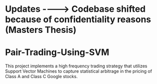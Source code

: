 # Updates ----> Codebase shifted because of confidentiality reasons (Masters Thesis)

# Pair-Trading-Using-SVM
This project implements a high frequency trading strategy that utilizes Support Vector Machines to capture statistical arbitrage in the pricing of Class A and Class C Google stocks.
